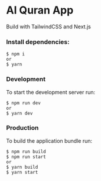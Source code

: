# Al Quran App

Build with TailwindCSS and Next.js

### Install dependencies:

```
$ npm i
or
$ yarn 
```

### Development

To start the development server run:

```
$ npm run dev
or
$ yarn dev
```


### Production

To build the application bundle run:

```
$ npm run build
$ npm run start
or
$ yarn build
$ yarn start

```
